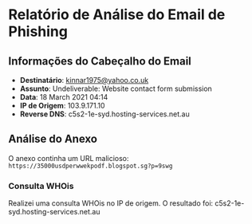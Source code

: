 # Relatório de Análise do Email de Phishing

## Informações do Cabeçalho do Email
- **Destinatário**: kinnar1975@yahoo.co.uk
- **Assunto**: Undeliverable: Website contact form submission
- **Data**: 18 March 2021 04:14
- **IP de Origem**: 103.9.171.10
- **Reverse DNS**: c5s2-1e-syd.hosting-services.net.au

## Análise do Anexo
O anexo continha um URL malicioso: `https://35000usdperwwekpodf.blogspot.sg?p=9swg`

### Consulta WHOis
Realizei uma consulta WHOis no IP de origem. O resultado foi:	c5s2-1e-syd.hosting-services.net.au

